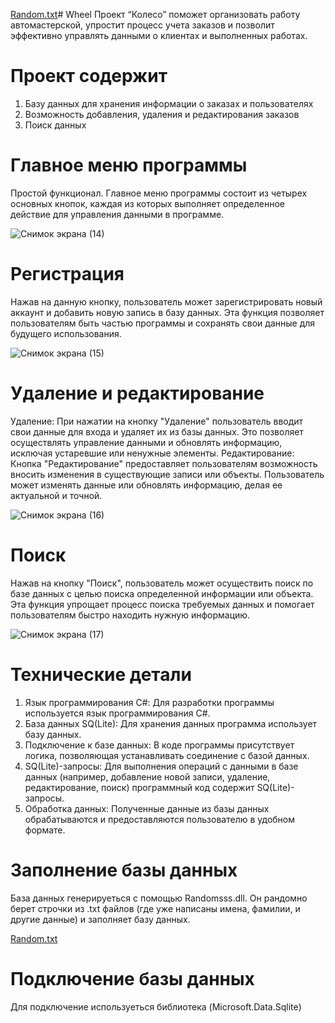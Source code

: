 [Random.txt](https://github.com/user89986/Wheel/files/15094042/Random.txt)# Wheel
Проект “Колесо” поможет организовать работу автомастерской, упростит процесс учета заказов и позволит эффективно управлять данными о клиентах и выполненных работах.
# Проект содержит
1. Базу данных для хранения информации о заказах и пользователях
2. Возможность добавления, удаления и редактирования заказов
3. Поиск данных 
# Главное меню программы
Простой функционал. Главное меню программы состоит из четырех основных кнопок, каждая из которых выполняет определенное действие для управления данными в программе.


![Снимок экрана (14)](https://github.com/user89986/Wheel/assets/167529891/28c17cfa-02bd-47ec-a04d-fd8745c6ad32)
# Регистрация 
Нажав на данную кнопку, пользователь может зарегистрировать новый аккаунт и добавить новую запись в базу данных. Эта функция позволяет пользователям быть частью программы и сохранять свои данные для будущего использования.


![Снимок экрана (15)](https://github.com/user89986/Wheel/assets/167529891/a3e44566-ece2-42c5-ace0-ba8475a6cc81)
# Удаление и редактирование
Удаление: При нажатии на кнопку "Удаление" пользователь вводит свои данные для входа и удаляет их из базы данных. Это позволяет осуществлять управление данными и обновлять информацию, исключая устаревшие или ненужные элементы.
Редактирование: Кнопка "Редактирование" предоставляет пользователям возможность вносить изменения в существующие записи или объекты. Пользователь может изменять данные или обновлять информацию, делая ее актуальной и точной.


![Снимок экрана (16)](https://github.com/user89986/Wheel/assets/167529891/60d7bdfe-2364-42be-8817-63a355e905d6)
# Поиск 
Нажав на кнопку "Поиск", пользователь может осуществить поиск по базе данных с целью поиска определенной информации или объекта. Эта функция упрощает процесс поиска требуемых данных и помогает пользователям быстро находить нужную информацию.


![Снимок экрана (17)](https://github.com/user89986/Wheel/assets/167529891/b0705535-9823-4b8f-aa90-fe1c4f6d25af)
# Технические детали
1. Язык программирования C#: Для разработки программы используется язык программирования C#.
2. База данных SQ(Lite): Для хранения данных программа использует базу данных.
3. Подключение к базе данных: В коде программы присутствует логика, позволяющая устанавливать соединение с базой данных.
4. SQ(Lite)-запросы: Для выполнения операций с данными в базе данных (например, добавление новой записи, удаление, редактирование, поиск) программный код содержит SQ(Lite)-запросы.
5. Обработка данных: Полученные данные из базы данных обрабатываются и предоставляются пользователю в удобном формате.
# Заполнение базы данных
База данных генерируеться с помощью Randomsss.dll. Он рандомно берет строчки из .txt файлов (где уже написаны имена, фамилии, и другие данные) и заполняет базу данных.

[Random.txt](https://github.com/user89986/Wheel/files/15094108/Random.txt)

# Подключение базы данных
Для подключение используеться библиотека (Microsoft.Data.Sqlite)

